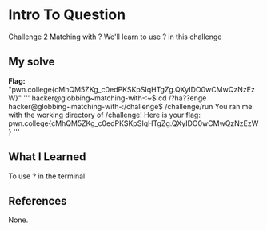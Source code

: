 # Intro To Question
Challenge 2 
Matching with ?
We'll learn to use ? in this challenge
## My solve
**Flag:** "pwn.college{cMhQM5ZKg_c0edPKSKpSIqHTgZg.QXyIDO0wCMwQzNzEzW}"
'''
hacker@globbing~matching-with-:~$ cd /?ha??enge
hacker@globbing~matching-with-:/challenge$ /challenge/run
You ran me with the working directory of /challenge! Here is your flag:
pwn.college{cMhQM5ZKg_c0edPKSKpSIqHTgZg.QXyIDO0wCMwQzNzEzW}
'''
## What I Learned
To use ? in the terminal  
## References
None.
